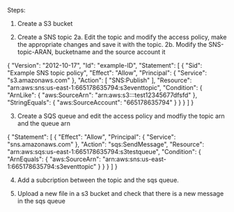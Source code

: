 Steps:

1. Create a S3 bucket

2. Create a SNS topic
2a. Edit the topic and modify the access policy, make the appropriate changes and save it with the topic.
2b. Modify the SNS-topic-ARAN, bucketname and the source account it

{
    "Version": "2012-10-17",
    "Id": "example-ID",
    "Statement": [
        {
            "Sid": "Example SNS topic policy",
            "Effect": "Allow",
            "Principal": {
                "Service": "s3.amazonaws.com"
            },
            "Action": [
                "SNS:Publish"
            ],
            "Resource": "arn:aws:sns:us-east-1:665178635794:s3eventtopic",
            "Condition": {
                "ArnLike": {
                    "aws:SourceArn": "arn:aws:s3:::test12345677dfsfd"
                },
                "StringEquals": {
                    "aws:SourceAccount": "665178635794"
                }
            }
        }
    ]
}                  

3. Create a SQS queue and edit the access policy and modfiy the topic arn and the queue arn

{
  "Statement": [
    {
      "Effect": "Allow",
      "Principal": {
        "Service": "sns.amazonaws.com"
      },
      "Action": "sqs:SendMessage",
      "Resource": "arn:aws:sqs:us-east-1:665178635794:s3testqueue",
      "Condition": {
        "ArnEquals": {
          "aws:SourceArn": "arn:aws:sns:us-east-1:665178635794:s3eventtopic"
        }
      }
    }
  ]
}

4. Add a subcription between the topic and the sqs queue.


5. Upload a new file in a s3 bucket and check that there is a new message in the sqs queue


